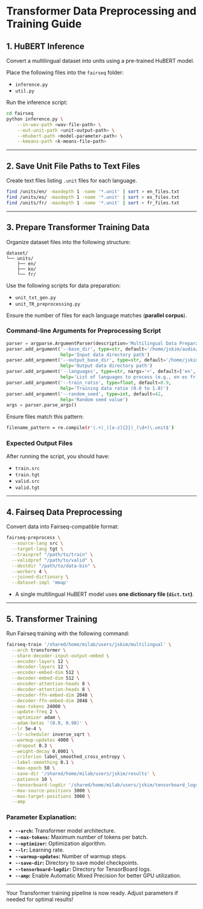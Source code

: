 # Transformer Data Preprocessing and Training Guide

## **1. HuBERT Inference**

Convert a multilingual dataset into units using a pre-trained HuBERT model.

Place the following files into the `fairseq` folder:
- `inference.py`
- `util.py`

Run the inference script:

```bash
cd fairseq
python inference.py \
    --in-wav-path <wav-file-path> \
    --out-unit-path <unit-output-path> \
    --mhubert-path <model-parameter-path> \
    --kmeans-path <k-means-file-path>
```

---

## **2. Save Unit File Paths to Text Files**

Create text files listing `.unit` files for each language.

```bash
find /units/en/ -maxdepth 1 -name '*.unit' | sort > en_files.txt
find /units/es/ -maxdepth 1 -name '*.unit' | sort > es_files.txt
find /units/fr/ -maxdepth 1 -name '*.unit' | sort > fr_files.txt
```

---

## **3. Prepare Transformer Training Data**

Organize dataset files into the following structure:

```
dataset/
└── units/
    ├── en/
    ├── ko/
    └── fr/
```

Use the following scripts for data preparation:
- `unit_txt_gen.py`
- `unit_TR_preprocessing.py`

Ensure the number of files for each language matches (**parallel corpus**).

### **Command-line Arguments for Preprocessing Script**

```python
parser = argparse.ArgumentParser(description='Multilingual Data Preparation Script')
parser.add_argument('--base_dir', type=str, default='/home/jskim/audio/dataset/units',
                    help='Input data directory path')
parser.add_argument('--output_base_dir', type=str, default='/home/jskim/audio/dataset/units',
                    help='Output data directory path')
parser.add_argument('--languages', type=str, nargs='+', default=['en', 'es', 'fr'],
                    help='List of languages to process (e.g., en es fr)')
parser.add_argument('--train_ratio', type=float, default=0.9,
                    help='Training data ratio (0.0 to 1.0)')
parser.add_argument('--random_seed', type=int, default=42,
                    help='Random seed value')
args = parser.parse_args()
```

Ensure files match this pattern:

```bash
filename_pattern = re.compile(r'(.+)_([a-z]{2})_(\d+)\.unit$')
```

### **Expected Output Files**
After running the script, you should have:
- `train.src`
- `train.tgt`
- `valid.src`
- `valid.tgt`

---

## **4. Fairseq Data Preprocessing**

Convert data into Fairseq-compatible format:

```bash
fairseq-preprocess \
  --source-lang src \
  --target-lang tgt \
  --trainpref "/path/to/train" \
  --validpref "/path/to/valid" \
  --destdir "/path/to/data-bin" \
  --workers 4 \
  --joined-dictionary \
  --dataset-impl 'mmap'
```

- A single multilingual HuBERT model uses **one dictionary file (`dict.txt`)**.

---

## **5. Transformer Training**

Run Fairseq training with the following command:

```bash
fairseq-train '/shared/home/milab/users/jskim/multilingual' \
  --arch transformer \
  --share-decoder-input-output-embed \
  --encoder-layers 12 \
  --decoder-layers 12 \
  --encoder-embed-dim 512 \
  --decoder-embed-dim 512 \
  --encoder-attention-heads 8 \
  --decoder-attention-heads 8 \
  --encoder-ffn-embed-dim 2048 \
  --decoder-ffn-embed-dim 2048 \
  --max-tokens 24000 \
  --update-freq 2 \
  --optimizer adam \
  --adam-betas '(0.9, 0.98)' \
  --lr 5e-4 \
  --lr-scheduler inverse_sqrt \
  --warmup-updates 4000 \
  --dropout 0.3 \
  --weight-decay 0.0001 \
  --criterion label_smoothed_cross_entropy \
  --label-smoothing 0.1 \
  --max-epoch 50 \
  --save-dir '/shared/home/milab/users/jskim/results' \
  --patience 10 \
  --tensorboard-logdir '/shared/home/milab/users/jskim/tensorboard_logs' \
  --max-source-positions 3000 \
  --max-target-positions 3000 \
  --amp
```

### **Parameter Explanation:**
- **`--arch`:** Transformer model architecture.
- **`--max-tokens`:** Maximum number of tokens per batch.
- **`--optimizer`:** Optimization algorithm.
- **`--lr`:** Learning rate.
- **`--warmup-updates`:** Number of warmup steps.
- **`--save-dir`:** Directory to save model checkpoints.
- **`--tensorboard-logdir`:** Directory for TensorBoard logs.
- **`--amp`:** Enable Automatic Mixed Precision for better GPU utilization.

---

Your Transformer training pipeline is now ready. Adjust parameters if needed for optimal results!

